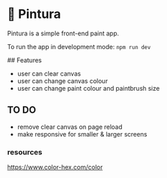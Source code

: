 # 🎨 Pintura 

Pintura is a simple front-end paint app.

To run the app in development mode: `npm run dev`

## Features 
- user can clear canvas
- user can change canvas colour
- user can change paint colour and paintbrush size

## TO DO
- remove clear canvas on page reload
- make responsive for smaller & larger screens

### resources
https://www.color-hex.com/color
